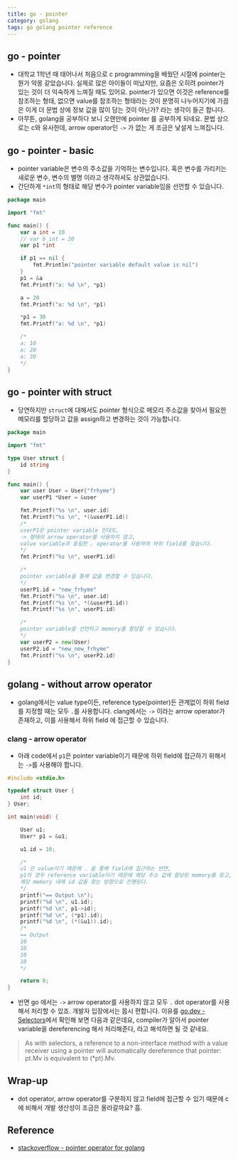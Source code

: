 ```yaml
---
title: go - pointer
category: golang
tags: go golang pointer reference
---
```


## go - pointer

- 대학교 1학년 때 태어나서 처음으로 c programming을 배웠던 시절에 pointer는 뭔가 악몽 같았습니다. 실제로 많은 아이들이 떠났지만, 요즘은 오히려 pointer가 있는 것이 더 익숙하게 느껴질 때도 있어요. pointer가 있으면 이것은 reference를 참조하는 형태, 없으면 value를 참조하는 형태라는 것이 분명히 나누어지기에 가끔은 이게 더 문법 상에 정보 값을 많이 담는 것이 아닌가? 라는 생각이 들곤 합니다.
- 아무튼, golang을 공부하다 보니 오랜만에 pointer 를 공부하게 되네요. 문법 상으로는 c와 유사한데, arrow operator인 `->` 가 없는 게 조금은 낯설게 느껴집니다.

## go - pointer - basic

- pointer variable은 변수의 주소값을 기억하는 변수입니다. 혹은 변수를 가리키는 새로운 변수, 변수의 별명 이라고 생각하셔도 상관없습니다.
- 간단하게 `*int`의 형태로 해당 변수가 pointer variable임을 선언할 수 있습니다.

```go
package main

import "fmt"

func main() {
    var a int = 10
    // var b int = 20
    var p1 *int

    if p1 == nil {
        fmt.Println("pointer variable default value is nil")
    }
    p1 = &a
    fmt.Printf("a: %d \n", *p1)

    a = 20
    fmt.Printf("a: %d \n", *p1)

    *p1 = 30
    fmt.Printf("a: %d \n", *p1)

    /*
    a: 10
    a: 20
    a: 30
    */
}
```

## go - pointer with struct

- 당연하지만 `struct`에 대해서도 pointer 형식으로 메모리 주소값을 찾아서 필요한 메모리를 할당하고 값을 assign하고 변경하는 것이 가능합니다.

```go
package main

import "fmt"

type User struct {
    id string
}

func main() {
    var user User = User{"frhyme"}
    var userP1 *User = &user

    fmt.Printf("%s \n", user.id)
    fmt.Printf("%s \n", *(&userP1.id))
    /*
    userP1은 pointer variable 인데도,
    -> 형태의 arrow operator를 사용하지 않고,
    value variable과 동일한 . operator를 사용하여 하위 field를 찾습니다.
    */
    fmt.Printf("%s \n", userP1.id)

    /*
    pointer variable을 통해 값을 변경할 수 있습니다.
    */
    userP1.id = "new_frhyme"
    fmt.Printf("%s \n", user.id)
    fmt.Printf("%s \n", *(&userP1.id))
    fmt.Printf("%s \n", userP1.id)

    /*
    pointer variable을 선언하고 memory를 할당할 수 있습니다.
    */
    var userP2 = new(User)
    userP2.id = "new_new_frhyme"
    fmt.Printf("%s \n", userP2.id)
}
```

## golang - without arrow operator

- golang에서는 value type이든, reference type(pointer)든 관계없이 하위 field를 지정할 때는 모두 `.`를 사용합니다. clang에서는 `->` 이라는 arrow operator가 존재하고, 이를 사용해서 하위 field 에 접근할 수 있습니다.

### clang - arrow operator

- 아래 code에서 `p1`은 pointer variable이기 때문에 하위 field에 접근하기 위해서는 `->`를 사용해야 합니다.

```c
#include <stdio.h>

typedef struct User {
    int id;
} User;

int main(void) {

    User u1;
    User* p1 = &u1;

    u1.id = 10;

    /*
    u1 은 value이기 때문에 . 을 통해 field에 접근하는 반면,
    p1의 경우 reference variable이기 때문에 해당 주소 값에 할당된 memory를 찾고,
    해당 memory 내에 id 값을 찾는 방향으로 진행된다.
    */
    printf("== Output \n");
    printf("%d \n", u1.id);
    printf("%d \n", p1->id);
    printf("%d \n", (*p1).id);
    printf("%d \n", (*(&u1)).id);
    /*
    == Output
    10
    10
    10
    10
    */

    return 0;
}
```

- 반면 go 에서는 `->` arrow operator를 사용하지 않고 모두 `.` dot operator를 사용해서 처리할 수 있죠. 개발자 입장에서는 몹시 편합니다. 이유를 [go.dev - Selectors](https://go.dev/ref/spec#Selectors)에서 확인해 보면 다음과 같은데요, compiler가 알아서 pointer variable을 dereferencing 해서 처리해준다, 라고 해석하면 될 것 같네요.

> As with selectors, a reference to a non-interface method with a value receiver using a pointer will automatically dereference that pointer: pt.Mv is equivalent to (\*pt).Mv.

## Wrap-up

- dot operator, arrow operator를 구분하지 않고 field에 접근할 수 있기 때문에 c에 비해서 개발 생산성이 조금은 올라갈까요? 흠.

## Reference

- [stackoverflow - pointer operator for golang](https://stackoverflow.com/questions/21387955/pointer-operator-for-golang)





